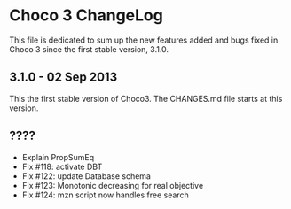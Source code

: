 Choco 3 ChangeLog
===================

This file is dedicated to sum up the new features added and bugs fixed in Choco 3 since the first stable version, 3.1.0.

3.1.0 - 02 Sep 2013
-------------------

This the first stable version of Choco3.
The CHANGES.md file starts at this version.

????
-------------------

* Explain PropSumEq
* Fix #118: activate DBT
* Fix #122: update Database schema
* Fix #123: Monotonic decreasing for real objective
* Fix #124: mzn script now handles free search
